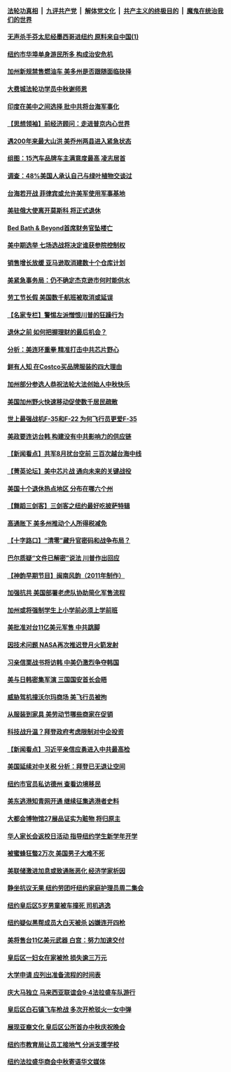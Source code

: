 ####  [法轮功真相](../../../../basic/blob/master/README.md?t=09051531) &nbsp;|&nbsp; [九评共产党](../../../../9ping.md/blob/master/README.md?t=09051531) &nbsp;|&nbsp; [解体党文化](../../../../jtdwh.md/blob/master/README.md?t=09051531)  &nbsp;|&nbsp; [共产主义的终极目的](../../../../gczydzjmd.md/blob/master/README.md?t=09051531) &nbsp;|&nbsp; [魔鬼在统治我们的世界](../../../../mgztzwmdsj.md/blob/master/README.md?t=09051531) 

#### [无声杀手芬太尼经墨西哥进纽约 原料来自中国(1)](../pages/nsc412/n13817497.md?t=09051531) 

#### [纽约市华埠单身游民所多 构成治安危机](../pages/nsc412/n13817512.md?t=09051531) 

#### [加州新规禁售燃油车 美多州是否跟随面临抉择](../pages/nsc412/n13817368.md?t=09051531) 

#### [大费城法轮功学员中秋谢师恩](../pages/nsc412/n13817451.md?t=09051531) 

#### [印度在美中之间选择 批中共将台海军事化](../pages/nsc412/n13817426.md?t=09051531) 

#### [【思想领袖】前经济顾问：走进普京内心世界](../pages/nsc412/n13799758.md?t=09051531) 

#### [遇200年来最大山洪 美乔州两县进入紧急状态](../pages/nsc412/n13817339.md?t=09051531) 

#### [组图：15汽车品牌车主满意度最高 凌志居首](../pages/nsc412/n13812566.md?t=09051531) 

#### [调查：48%美国人承认自己与绿叶植物交谈过](../pages/nsc412/n13817352.md?t=09051531) 

#### [台海若开战 菲律宾或允许美军使用军事基地](../pages/nsc412/n13817337.md?t=09051531) 

#### [美驻俄大使离开莫斯科 将正式退休](../pages/nsc412/n13817314.md?t=09051531) 

#### [Bed Bath & Beyond首席财务官坠楼亡](../pages/nsc412/n13817336.md?t=09051531) 

#### [美中期选举 七场选战将决定谁获参院控制权](../pages/nsc412/n13817262.md?t=09051531) 

#### [销售增长放缓 亚马逊取消建数十个仓库计划](../pages/nsc412/n13817312.md?t=09051531) 

#### [美紧急事务局：仍不确定杰克逊市何时能供水](../pages/nsc412/n13817281.md?t=09051531) 

#### [劳工节长假 美国数千航班被取消或延误](../pages/nsc412/n13817298.md?t=09051531) 

#### [【名家专栏】警惕左派憎恨川普的狂躁行为](../pages/nsc412/n13817217.md?t=09051531) 

#### [退休之前 如何把握理财的最后机会？](../pages/nsc412/n13816994.md?t=09051531) 

#### [分析：美连环重拳 精准打击中共芯片野心](../pages/nsc412/n13817007.md?t=09051531) 

#### [鲜有人知 在Costco买品牌服装的四大理由](../pages/nsc412/n13810339.md?t=09051531) 

#### [加州部分参选人恭祝法轮大法创始人中秋快乐](../pages/nsc412/n13817118.md?t=09051531) 

#### [美国加州野火快速移动促使数千居民疏散](../pages/nsc412/n13817025.md?t=09051531) 

#### [世上最强战机F-35和F-22 为何飞行员更爱F-35](../pages/nsc412/n13814896.md?t=09051531) 

#### [美政要连访台韩 构建没有中共影响力的供应链](../pages/nsc412/n13817079.md?t=09051531) 

#### [【新闻看点】共军8月扰台空前 三百次越台海中线](../pages/nsc412/n13817009.md?t=09051531) 

#### [【菁英论坛】美中芯片战 通向未来的关键战役](../pages/nsc412/n13817010.md?t=09051531) 

#### [美国十个退休热点地区 分布在哪六个州](../pages/nsc412/n13814248.md?t=09051531) 

#### [【舞蹈三剑客】三剑客之纽约最好吃披萨特辑](../pages/nsc412/n13816976.md?t=09051531) 

#### [高通胀下 美多州推动个人所得税减免](../pages/nsc412/n13816966.md?t=09051531) 

#### [【十字路口】“清零”藏升官密码和战争布局？](../pages/nsc412/n13816853.md?t=09051531) 

#### [巴尔质疑“文件已解密”说法 川普作出回应](../pages/nsc412/n13816988.md?t=09051531) 

#### [【神韵早期节目】闽南风韵（2011年制作）](../pages/nsc412/n13816968.md?t=09051531) 

#### [加强抗共 美国部署老虎队协助简化军售流程](../pages/nsc412/n13816978.md?t=09051531) 

#### [加州或将强制学生上小学前必须上学前班](../pages/nsc412/n13816674.md?t=09051531) 

#### [美批准对台11亿美元军售 中共跳脚](../pages/nsc412/n13816926.md?t=09051531) 

#### [因技术问题 NASA再次推迟登月火箭发射](../pages/nsc412/n13816914.md?t=09051531) 

#### [习亲信栗战书将访韩 中美仍激烈争夺韩国](../pages/nsc412/n13816954.md?t=09051531) 

#### [美与日韩密集军演 三国国安首长会晤](../pages/nsc412/n13816922.md?t=09051531) 

#### [威胁驾机撞沃尔玛商场 美飞行员被拘](../pages/nsc412/n13816910.md?t=09051531) 

#### [从服装到家具 美劳动节哪些商家在促销](../pages/nsc412/n13816472.md?t=09051531) 

#### [科技战升温？拜登政府考虑限制对中企投资](../pages/nsc412/n13816661.md?t=09051531) 

#### [【新闻看点】习近平亲信应勇进入中共最高检](../pages/nsc412/n13816481.md?t=09051531) 

#### [美国延续对中关税 分析：拜登已无退让空间](../pages/nsc412/n13816637.md?t=09051531) 

#### [纽约市官员私访德州 查看边境移民](../pages/nsc412/n13816619.md?t=09051531) 

#### [美东逃港知青网开通 继续征集逃港者史料](../pages/nsc412/n13816621.md?t=09051531) 

#### [大都会博物馆27展品证实为赃物 将归原主](../pages/nsc412/n13816617.md?t=09051531) 

#### [华人家长会返校日活动 指导纽约学生新学年开学](../pages/nsc412/n13816642.md?t=09051531) 

#### [被蜜蜂狂螫2万次 美国男子大难不死](../pages/nsc412/n13816578.md?t=09051531) 

#### [美联储激进加息或致通胀恶化 经济学家析因](../pages/nsc412/n13816494.md?t=09051531) 

#### [静坐抗议无果 纽约劳团吁纽约家庭护理员周二集会](../pages/nsc412/n13816589.md?t=09051531) 

#### [纽约皇后区5岁男童被车撞死 司机逃逸](../pages/nsc412/n13816593.md?t=09051531) 

#### [纽约疑似黑帮成员大白天被杀 凶嫌连开四枪](../pages/nsc412/n13816594.md?t=09051531) 

#### [美将售台11亿美元武器 白宫：努力加速交付](../pages/nsc412/n13816609.md?t=09051531) 

#### [皇后区一妇女在家被抢 损失逾三万元](../pages/nsc412/n13816596.md?t=09051531) 

#### [大学申请 应列出准备流程的时间表](../pages/nsc412/n13816615.md?t=09051531) 

#### [庆大马独立 马来西亚联谊会9‧4法拉盛车队游行](../pages/nsc412/n13816613.md?t=09051531) 

#### [皇后区白石镇飞车枪战 多次开枪驳火一女中弹](../pages/nsc412/n13816599.md?t=09051531) 

#### [展现亚裔文化 皇后区公所首办中秋庆祝晚会](../pages/nsc412/n13816623.md?t=09051531) 

#### [纽约市教育局让员工接地气 分派支援学校](../pages/nsc412/n13816628.md?t=09051531) 

#### [纽约法拉盛华商会中秋寄语华文媒体](../pages/nsc412/n13816630.md?t=09051531) 

